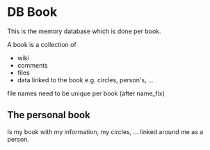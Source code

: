 # DB Book

This is the memory database which is done per book.

A book is a collection of

- wiki
- comments
- files
- data linked to the book e.g. circles, person's, ...

file names need to be unique per book (after name_fix)


## The personal book

Is my book with my information, my circles, ... linked around me as a person.



